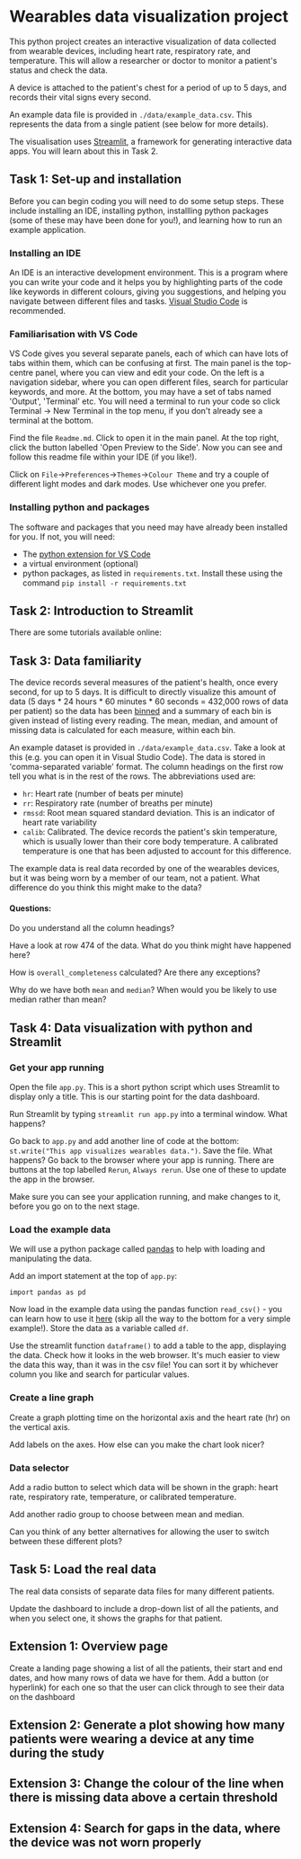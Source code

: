 # Wearables data visualization project

This python project creates an interactive visualization of data collected from wearable devices, including heart rate, respiratory rate, and temperature. This will allow a researcher or doctor to monitor a patient's status and check the data.

A device is attached to the patient's chest for a period of up to 5 days, and records their vital signs every second. 

An example data file is provided in `./data/example_data.csv`. This represents the data from a single patient (see below for more details).

The visualisation uses [Streamlit](https://streamlit.io/), a framework for generating interactive data apps. You will learn about this in Task 2.


## Task 1: Set-up and installation
Before you can begin coding you will need to do some setup steps. These include installing an IDE, installing python, installling python packages (some of these may have been done for you!), and learning how to run an example application.

### Installing an IDE 
An IDE is an interactive development environment. This is a program where you can write your code and it helps you by highlighting parts of the code like keywords in different colours, giving you suggestions, and helping you navigate between different files and tasks. [Visual Studio Code](https://code.visualstudio.com/) is recommended.


### Familiarisation with VS Code
VS Code gives you several separate panels, each of which can have lots of tabs within them, which can be confusing at first. The main panel is the top-centre panel, where you can view and edit your code. On the left is a navigation sidebar, where you can open different files, search for particular keywords, and more. At the bottom, you may have a set of tabs named 'Output', 'Terminal' etc. You will need a terminal to run your code so click Terminal -> New Terminal in the top menu, if you don't already see a terminal at the bottom.

Find the file `Readme.md`. Click to open it in the main panel. At the top right, click the button labelled 'Open Preview to the Side'. Now you can see and follow this readme file within your IDE (if you like!).

Click on `File`->`Preferences`->`Themes`->`Colour Theme` and try a couple of different light modes and dark modes. Use whichever one you prefer.


### Installing python and packages
The software and packages that you need may have already been installed for you. If not, you will need:
- The [python extension for VS Code](https://code.visualstudio.com/docs/languages/python)
- a virtual environment (optional)
- python packages, as listed in `requirements.txt`. Install these using the command `pip install -r requirements.txt`


## Task 2: Introduction to Streamlit
There are some tutorials available online:
<!-- TODO KEVIN ... -->



## Task 3: Data familiarity
The device records several measures of the patient's health, once every second, for up to 5 days. It is difficult to directly visualize this amount of data (5 days * 24 hours * 60 minutes * 60 seconds = 432,000 rows of data per patient) so the data has been [binned](https://en.wikipedia.org/wiki/Data_binning) and a summary of each bin is given instead of listing every reading. The mean, median, and amount of missing data is calculated for each measure, within each bin.

An example dataset is provided in `./data/example_data.csv`. Take a look at this (e.g. you can open it in Visual Studio Code). The data is stored in 'comma-separated variable' format. The column headings on the first row tell you what is in the rest of the rows. The abbreviations used are:
- `hr`: Heart rate (number of beats per minute)
- `rr`: Respiratory rate (number of breaths per minute)
- `rmssd`: Root mean squared standard deviation. This is an indicator of heart rate variability
- `calib`: Calibrated. The device records the patient's skin temperature, which is usually lower than their core body temperature. A calibrated temperature is one that has been adjusted to account for this difference.

The example data is real data recorded by one of the wearables devices, but it was being worn by a member of our team, not a patient. What difference do you think this might make to the data?


#### Questions:
Do you understand all the column headings? 

Have a look at row 474 of the data. What do you think might have happened here? 
<!-- TODO JO: generate data with a bigger gap -->

How is `overall_completeness` calculated? Are there any exceptions?

Why do we have both `mean` and `median`? When would you be likely to use median rather than mean?



## Task 4: Data visualization with python and Streamlit

### Get your app running
Open the file `app.py`. This is a short python script which uses Streamlit to display only a title. This is our starting point for the data dashboard.

Run Streamlit by typing `streamlit run app.py` into a terminal window. What happens? 

Go back to `app.py` and add another line of code at the bottom:
`st.write("This app visualizes wearables data.")`. Save the file. What happens? Go back to the browser where your app is running. There are buttons at the top labelled `Rerun`, `Always rerun`. Use one of these to update the app in the browser.

Make sure you can see your application running, and make changes to it, before you go on to the next stage.

### Load the example data
We will use a python package called [pandas](https://pandas.pydata.org/docs/user_guide/index.html) to help with loading and manipulating the data.

Add an import statement at the top of `app.py`:

    import pandas as pd

Now load in the example data using the pandas function `read_csv()` - you can learn how to use it [here](https://pandas.pydata.org/docs/reference/api/pandas.read_csv.html) (skip all the way to the bottom for a very simple example!). Store the data as a variable called `df`.

Use the streamlit function `dataframe()` to add a table to the app, displaying the data. Check how it looks in the web browser. It's much easier to view the data this way, than it was in the csv file! You can sort it by whichever column you like and search for particular values.

### Create a line graph
Create a graph plotting time on the horizontal axis and the heart rate (hr) on the vertical axis.
<!-- TODO: add more info -->

Add labels on the axes. How else can you make the chart look nicer?

### Data selector
Add a radio button to select which data will be shown in the graph: heart rate, respiratory rate, temperature, or calibrated temperature.

Add another radio group to choose between mean and median.

<!-- TODO: add more info -->

Can you think of any better alternatives for allowing the user to switch between these different plots?


## Task 5: Load the real data
The real data consists of separate data files for many different patients. 

Update the dashboard to include a drop-down list of all the patients, and when you select one, it shows the graphs for that patient.


## Extension 1: Overview page 
Create a landing page showing a list of all the patients, their start and end dates, and how many rows of data we have for them. Add a button (or hyperlink) for each one so that the user can click through to see their data on the dashboard

## Extension 2: Generate a plot showing how many patients were wearing a device at any time during the study

## Extension 3: Change the colour of the line when there is missing data above a certain threshold

## Extension 4: Search for gaps in the data, where the device was not worn properly


<!-- TODO: Think of more/better extensions -->

